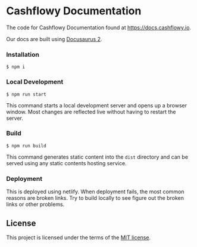 # Cashflowy Documentation 

The code for Cashflowy Documentation found at https://docs.cashflowy.io.

Our docs are built using [Docusaurus 2](https://docusaurus.io/).

### Installation

```
$ npm i
```

### Local Development

```
$ npm run start
```

This command starts a local development server and opens up a browser window.
Most changes are reflected live without having to restart the server.

### Build

```
$ npm run build
```

This command generates static content into the `dist` directory and can be
served using any static contents hosting service.


### Deployment
This is deployed using netlify. When deployment fails, the most common reasons are broken links. Try to build locally to see figure out the broken links or other problems.

## License

This project is licensed under the terms of the [MIT license](/LICENSE.md).
